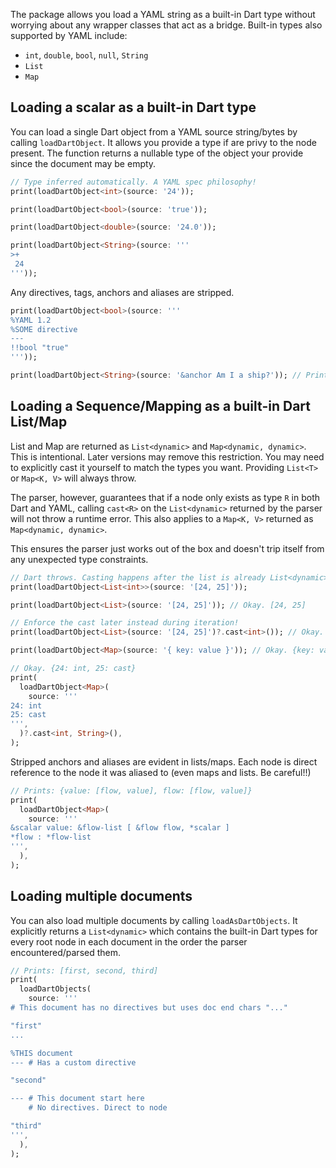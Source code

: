 The package allows you load a YAML string as a built-in Dart type without worrying about any wrapper classes that act as a bridge. Built-in types also supported by YAML include:

- `int`, `double`, `bool`, `null`, `String`
- `List`
- `Map`

## Loading a scalar as a built-in Dart type

You can load a single Dart object from a YAML source string/bytes by calling `loadDartObject`. It allows you provide a type if are privy to the node present. The function returns a nullable type of the object your provide since the document may be empty.

```dart
// Type inferred automatically. A YAML spec philosophy!
print(loadDartObject<int>(source: '24'));

print(loadDartObject<bool>(source: 'true'));

print(loadDartObject<double>(source: '24.0'));

print(loadDartObject<String>(source: '''
>+
 24
'''));
```

Any directives, tags, anchors and aliases are stripped.

```dart
print(loadDartObject<bool>(source: '''
%YAML 1.2
%SOME directive
---
!!bool "true"
'''));

print(loadDartObject<String>(source: '&anchor Am I a ship?')); // Prints "Am I a ship?"
```

## Loading a Sequence/Mapping as a built-in Dart List/Map

List and Map are returned as `List<dynamic>` and `Map<dynamic, dynamic>`. This is intentional. Later versions may remove this restriction. You may need to explicitly cast it yourself to match the types you want. Providing `List<T>` or `Map<K, V>` will always throw.

The parser, however, guarantees that if a node only exists as type `R` in both Dart and YAML, calling `cast<R>` on the `List<dynamic>` returned by the parser will not throw a runtime error. This also applies to a `Map<K, V>` returned as `Map<dynamic, dynamic>`.

This ensures the parser just works out of the box and doesn't trip itself from any unexpected type constraints.

```dart
// Dart throws. Casting happens after the list is already List<dynamic> which Dart won't allow.
print(loadDartObject<List<int>>(source: '[24, 25]'));

print(loadDartObject<List>(source: '[24, 25]')); // Okay. [24, 25]

// Enforce the cast later instead during iteration!
print(loadDartObject<List>(source: '[24, 25]')?.cast<int>()); // Okay. [24, 25]

print(loadDartObject<Map>(source: '{ key: value }')); // Okay. {key: value}

// Okay. {24: int, 25: cast}
print(
  loadDartObject<Map>(
    source: '''
24: int
25: cast
''',
  )?.cast<int, String>(),
);
```

Stripped anchors and aliases are evident in lists/maps. Each node is direct reference to the node it was aliased to (even maps and lists. Be careful!!)

```dart
// Prints: {value: [flow, value], flow: [flow, value]}
print(
  loadDartObject<Map>(
    source: '''
&scalar value: &flow-list [ &flow flow, *scalar ]
*flow : *flow-list
''',
  ),
);
```

## Loading multiple documents

You can also load multiple documents by calling `loadAsDartObjects`. It explicitly returns a `List<dynamic>` which contains the built-in Dart types for every root node in each document in the order the parser encountered/parsed them.

```dart
// Prints: [first, second, third]
print(
  loadDartObjects(
    source: '''
# This document has no directives but uses doc end chars "..."

"first"
...

%THIS document
--- # Has a custom directive

"second"

--- # This document start here
    # No directives. Direct to node

"third"
''',
  ),
);
```
